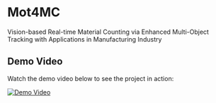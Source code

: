 # Mot4MC
Vision-based Real-time Material Counting via Enhanced Multi-Object Tracking with Applications in Manufacturing Industry

## Demo Video

Watch the demo video below to see the project in action:

[![Demo Video](https://img.youtube.com/vi/ENDD_zY74Nw/0.jpg)](https://www.youtube.com/watch?v=ENDD_zY74Nw)
